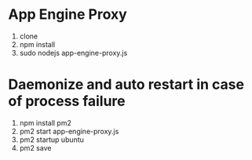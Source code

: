 # App Engine Proxy

1) clone
2) npm install
3) sudo nodejs app-engine-proxy.js

# Daemonize and auto restart in case of process failure
1) npm install pm2
2) pm2 start app-engine-proxy.js
3) pm2 startup ubuntu
4) pm2 save

